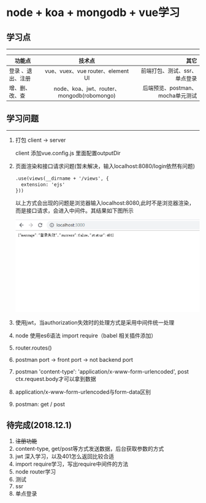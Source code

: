 # node + koa + mongodb + vue学习

## 学习点
---

功能点|技术点|其它
---|:---:|---:
登录 、退出、注册|vue、vuex、vue router、element UI|前端打包、测试、ssr、单点登录
增、删、改、查|node、koa、jwt、router、mongodb(robomongo)|后端预览、postman、mocha单元测试
## 学习问题
  ---
  1. 打包 client -> server

      client 添加vue.config.js 里面配置outputDir

  2. 页面渲染和接口请求问题(暂未解决，输入localhost:8080/login依然有问题)
      ```
      .use(views(__dirname + '/views', {
        extension: 'ejs'
      }))
      ```
        以上方式会出现的问题是浏览器输入localhost:8080,此时不是浏览器渲染，而是接口请求，会进入中间件。其结果如下图所示

      ![avatar](./mdImages/render&api.png)
  
  3. 使用jwt，当authorization失效时的处理方式是采用中间件统一处理
  4. node 使用es6语法 import require（babel 相关插件添加）
  5. router.routes() 
  6. postman port  -> front port -> not backend port 
  7. postman 'content-type': 'application/x-www-form-urlencoded', post ctx.request.body才可以拿到数据
  8. application/x-www-form-urlencoded与form-data区别
  9. postman: get / post

## 待完成(2018.12.1)
   1. ~~注册功能~~
   2. content-type, get/post等方式发送数据，后台获取参数的方式
   3. jwt 深入学习，以及401怎么返回比较合适
   4. import require学习，写出require中间件的方法
   5. node router学习
   6. 测试
   7. ssr
   8. 单点登录

 
